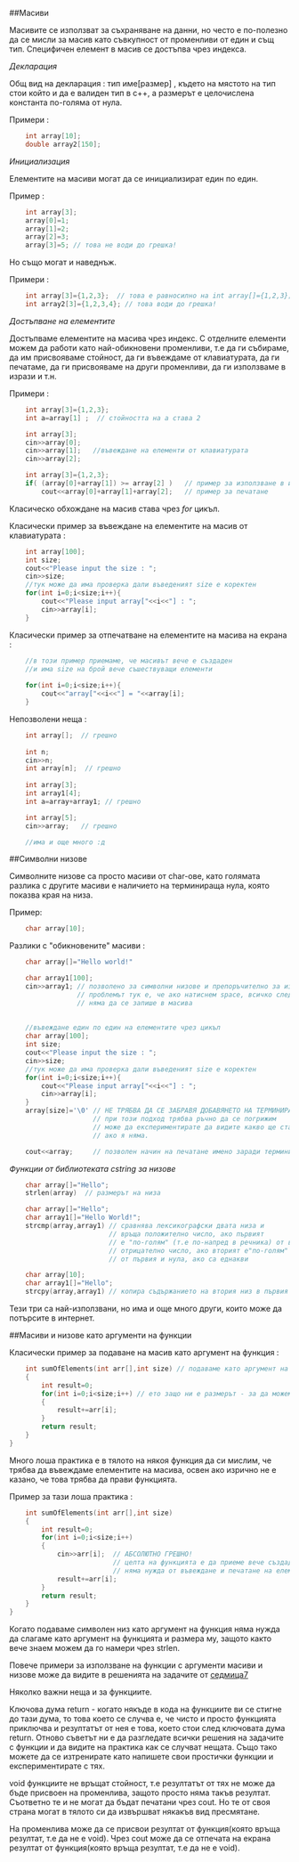 ##Масиви

Масивите се използват за съхраняване на данни, но често е по-полезно да се мисли за масив като съвкупност от променливи от един и същ тип. Специфичен елемент в масив се достъпва чрез индекса.

_Декларация_

Общ вид на декларация : тип име[размер] , където на мястото на тип стои който и да е валиден тип в с++, а размерът е целочислена константа по-голяма от нула.

Примери : 

```c++
	int array[10];
	double array2[150];
```
_Инициализация_

Елементите на масиви могат да се инициализират един по един.

Пример : 

```c++
	int array[3];
	array[0]=1;
	array[1]=2;
	array[2]=3;
	array[3]=5; // това не води до грешка!
```

Но също могат и наведнъж.

Примери :

```c++
	int array[3]={1,2,3};  // това е равносилно на int array[]={1,2,3}; 
	int array2[3]={1,2,3,4}; // това води до грешка!
```
_Достъпване на елементите_

Достъпваме елементите на масива чрез индекс. С отделните елементи можем да работи като най-обикновени променливи, т.е да ги събираме, да им присвояваме стойност, да ги въвеждаме от клавиатурата, да ги печатаме, да ги присвояваме на други променливи, да ги използваме в изрази и т.н.

Примери :

```c++
	int array[3]={1,2,3};
	int a=array[1] ;  // стойността на а става 2

	int array[3];
	cin>>array[0];   
	cin>>array[1];   //въвеждане на елементи от клавиатурата
	cin>>array[2];

	int array[3]={1,2,3};
	if( (array[0]+array[1]) >= array[2] )   // пример за използване в израз 
		cout<<array[0]+array[1]+array[2];   // пример за печатане
```
Класическо обхождане на масив става чрез _for_ цикъл.

Класически пример за въвеждане на елементите на масив от клавиатурата :

```c++
	int array[100];
	int size;
	cout<<"Please input the size : ";
	cin>>size;
	//тук може да има проверка дали въведеният size е коректен
	for(int i=0;i<size;i++){
		cout<<"Please input array["<<i<<"] : ";
		cin>>array[i];
	}
```

Класически пример за отпечатване на елементите на масива на екрана :

```c++
	//в този пример приемаме, че масивът вече е създаден 
	//и има size на брой вече съшествуващи елементи	
	
	for(int i=0;i<size;i++){
		cout<<"array["<<i<<"] = "<<array[i];
	}
```
Непозволени неща : 

```c++
	int array[];  // грешно
	
	int n;
	cin>>n;
	int array[n];  // грешно
	
	int array[3]; 
	int array1[4]; 
	int a=array+array1; // грешно

	int array[5];
	cin>>array;   // грешно

	//има и още много :д
```

##Символни низове

Символните низове са просто масиви от char-ове, като голямата разлика с другите масиви е наличието на терминираща нула, която показва края на низа.

Пример:

```c++	
	char array[10];
```
Разлики с "обикновените" масиви :

```c++
	char array[]="Hello world!"

	char array1[100];
	cin>>array1; // позволено за символни низове и препоръчително за използване
				 // проблемът тук е, че ако натиснем space, всичко след това
				 // няма да се запише в масива
				 
				 
	//въвеждане един по един на елементите чрез цикъл
	char array[100];
	int size;
	cout<<"Please input the size : ";
	cin>>size;
	//тук може да има проверка дали въведеният size е коректен
	for(int i=0;i<size;i++){
		cout<<"Please input array["<<i<<"] : ";
		cin>>array[i];
	}
	array[size]='\0' // НЕ ТРЯБВА ДА СЕ ЗАБРАВЯ ДОБАВЯНЕТО НА ТЕРМИНИРАЩАТА НУЛА
					 // при този подход трябва ръчно да се погрижим
					 // може да експериментирате да видите какво ще стане 
					 // ако я няма.

	cout<<array;     // позволен начин на печатане имено заради терминиращата нула
```

_Функции от библиотеката cstring за низове_

```c++
	char array[]="Hello";
	strlen(array)  // размерът на низа

	char array[]="Hello";
	char array1[]="Hello World!";
	strcmp(array,array1) // сравнява лексикографски двата низа и
						 // връща положително число, ако първият
						 // е "по-голям" (т.е по-напред в речника) от втория,
						 // отрицателно число, ако вторият е"по-голям"
						 // от първия и нула, ако са еднакви

	char array[10];
	char array1[]="Hello";
	strcpy(array,array1) // копира съдържанието на втория низ в първия
```

Тези три са най-използвани, но има и още много други, които може да потърсите в интернет.

##Масиви и низове като аргументи на функции

Класически пример за подаване на масив като аргумент на функция :

```c++
	int sumOfElements(int arr[],int size) // подаваме като аргумент на функцията и размерът на масива освен самия него
	{
        int result=0;
        for(int i=0;i<size;i++) // ето защо ни е размерът - за да можем да знаем колко е голям масивът и докъде да го обхождаме
        {
        	result+=arr[i];
        }
        return result;
	}
}
```
Много лоша практика е в тялото на някоя функция да си мислим, че трябва да въвеждаме елементите на масива, освен ако изрично не е казано, че това трябва да прави функцията.

Пример за тази лоша практика :

```c++
	int sumOfElements(int arr[],int size) 
	{
        int result=0;
        for(int i=0;i<size;i++) 
        {
        	cin>>arr[i];  // АБСОЛЮТНО ГРЕШНО! 
        				  // целта на функцията е да приеме вече създаден и инициализиран масив и да каже колко е сумата на елементите му
  						  // няма нужда от въвеждане и печатане на елементите, така ще е и в повечето функции, които ще пишете
        	result+=arr[i];
        }
        return result;
	}
}
```

Когато подаваме символен низ като аргумент на функция няма нужда да слагаме като аргумент на функцията и размера му, защото както вече знаем можем да го намери чрез strlen.

Повече примери за използване на функции с аргументи масиви и низове може да видите в решенията на задачите от [седмица7](https://github.com/geosteffanov/up-2016-2017/tree/master/Week%207/Solutions)

Няколко важни неща и за функциите.

Ключова дума return - когато някъде в кода на функциите ви се стигне до тази дума, то това което се случва е, че чисто и просто функцията приключва и резултатът от нея е това, което стои след ключовата дума return. Отново съветът ни е да разгледате всички решения на задачите с функции и да видите на практика как се случват нещата. Също тако можете да се изтренирате като напишете свои простички функции и експериментирате с тях.

void функциите не връщат стойност, т.е резултатът от тях не може да бъде присвоен на променлива, защото просто няма такъв резултат. Съответно те и не могат да бъдат печатани чрез cout. Но те от своя страна могат в тялото си да извършват някакъв вид пресмятане.

На променлива може да се присвои резултат от функция(която връща резултат, т.е да не е void). Чрез cout може да се отпечата на екрана резултат от функция(която връща резултат, т.е да не е void).
